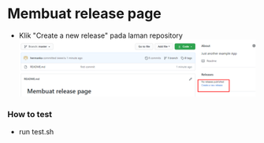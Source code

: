 # Membuat release page

- Klik "Create a new release" pada laman repository
![1](https://github.com/hermanka/TokoApp/blob/master/1.png)


### How to test
- run test.sh

